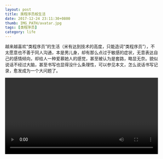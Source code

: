 ```yaml
---
layout: post
title: 类程序员般生活
date: 2017-12-24 23:11:30+0800
thumb: IMG_PATH/avatar.jpg
tags: [类程序员]
category: life
---
```

越来越喜欢“类程序员”的生活（米有达到技术的高度，只能造词“类程序员”），不太愿意也不善于同人沟通，本是男儿身，却有那么点过于敏感的症状，无意表达自己的感情倾向，却给人一种爱慕她人的感觉，甚至被认为是套路，略显无奈。貌似说话不经过大脑，甚至书写也显得没什么条理性，可以参见本文，怎么说话书写记录，愈发成为一个大问题了。

<video width="100%"  src="http://183.60.197.26/8/b/f/b/k/bfbkqaxnjdxrlfsouwcjappogbbpwz/hc.yinyuetai.com/9E32015DBCFF0470379C5B285ADF7DED.mp4?sc=d4938d5374f66d7a" controls loop>Your browser does not support the <code>video</code> element.</video>